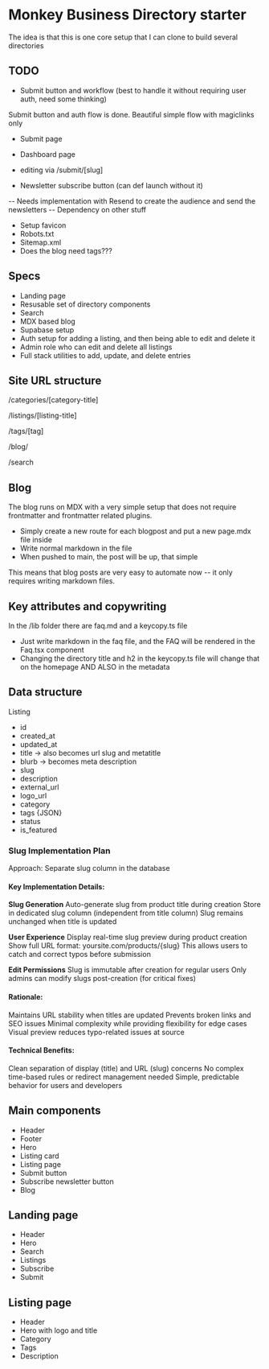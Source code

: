 # Monkey Business Directory starter
The idea is that this is one core setup that I can clone to build several directories

## TODO
- Submit button and workflow (best to handle it without requiring user auth, need some thinking)

Submit button and auth flow is done. Beautiful simple flow with magiclinks only

- Submit page

- Dashboard page

- editing via /submit/[slug]

- Newsletter subscribe button (can def launch without it)

-- Needs implementation with Resend to create the audience and send the newsletters
-- Dependency on other stuff
- Setup favicon
- Robots.txt
- Sitemap.xml
- Does the blog need tags???

## Specs
- Landing page
- Resusable set of directory components
- Search
- MDX based blog
- Supabase setup
- Auth setup for adding a listing, and then being able to edit and delete it
- Admin role who can edit and delete all listings
- Full stack utilities to add, update, and delete entries

## Site URL structure
/categories/[category-title]

/listings/[listing-title]

/tags/[tag]

/blog/

/search

## Blog
The blog runs on MDX with a very simple setup that does not require frontmatter and frontmatter related plugins. 
- Simply create a new route for each blogpost and put a new page.mdx file inside
- Write normal markdown in the file
- When pushed to main, the post will be up, that simple

This means that blog posts are very easy to automate now -- it only requires writing markdown files.

## Key attributes and copywriting
In the /lib folder there are faq.md and a keycopy.ts file
- Just write markdown in the faq file, and the FAQ will be rendered in the Faq.tsx component
- Changing the directory title and h2 in the keycopy.ts file will change that on the homepage AND ALSO in the metadata

## Data structure

Listing
- id
- created_at
- updated_at
- title -> also becomes url slug and metatitle
- blurb -> becomes meta description
- slug
- description
- external_url
- logo_url
- category
- tags {JSON}
- status
- is_featured

### Slug Implementation Plan

Approach: Separate slug column in the database

#### Key Implementation Details:

**Slug Generation**
Auto-generate slug from product title during creation
Store in dedicated slug column (independent from title column)
Slug remains unchanged when title is updated

**User Experience**
Display real-time slug preview during product creation
Show full URL format: yoursite.com/products/{slug}
This allows users to catch and correct typos before submission

**Edit Permissions**
Slug is immutable after creation for regular users
Only admins can modify slugs post-creation (for critical fixes)

#### Rationale:
Maintains URL stability when titles are updated
Prevents broken links and SEO issues
Minimal complexity while providing flexibility for edge cases
Visual preview reduces typo-related issues at source

#### Technical Benefits:
Clean separation of display (title) and URL (slug) concerns
No complex time-based rules or redirect management needed
Simple, predictable behavior for users and developers

## Main components
- Header
- Footer
- Hero
- Listing card
- Listing page
- Submit button
- Subscribe newsletter button
- Blog

## Landing page
- Header
- Hero
- Search
- Listings
- Subscribe
- Submit

## Listing page
- Header
- Hero with logo and title
- Category
- Tags
- Description

